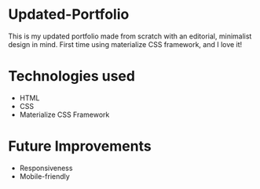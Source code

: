 # Updated-Portfolio

This is my updated portfolio made from scratch with an editorial, minimalist design in mind.
First time using materialize CSS framework, and I love it!

# Technologies used

* HTML
* CSS
* Materialize CSS Framework

# Future Improvements

* Responsiveness 
* Mobile-friendly